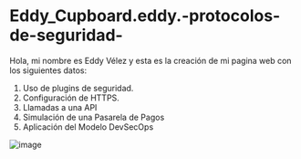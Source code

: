 # Eddy_Cupboard.eddy.-protocolos-de-seguridad-
Hola, mi nombre es Eddy Vélez y esta es la creación de mi pagina web con los siguientes datos:

1) Uso de plugins de seguridad.
2) Configuración de HTTPS.
3) Llamadas a una API
4) Simulación de una Pasarela de Pagos
5) Aplicación del Modelo DevSecOps

![image](https://github.com/user-attachments/assets/f2a70814-43ea-440d-bb9a-5d139476ecd6)
